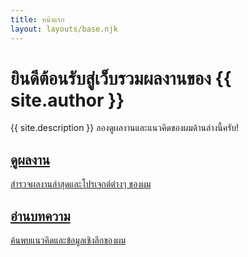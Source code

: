 ```yaml
---
title: หน้าแรก
layout: layouts/base.njk
---
```

<div class="hero">
  <h1>ยินดีต้อนรับสู่เว็บรวมผลงานของ {{ site.author }}</h1>
  <p>{{ site.description }} ลองดูผลงานและแนวคิดของผมด้านล่างนี้ครับ!</p>
</div>

<div class="grid">
  <a href="/projects/" class="card reveal">
    <h2>ดูผลงาน</h2>
    <p>สำรวจผลงานล่าสุดและโปรเจกต์ต่างๆ ของผม</p>
  </a>
  <a href="/blog/" class="card reveal">
    <h2>อ่านบทความ</h2>
    <p>ค้นพบแนวคิดและข้อมูลเชิงลึกของผม</p>
  </a>
</div>
